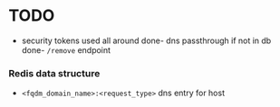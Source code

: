 # TODO
- security tokens used all around
done- dns passthrough if not in db  
done- `/remove` endpoint  

### Redis data structure
- `<fqdm_domain_name>:<request_type>` dns entry for host
